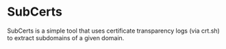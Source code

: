 # SubCerts
SubCerts is a simple tool that uses certificate transparency logs (via crt.sh) to extract subdomains of a given domain.
